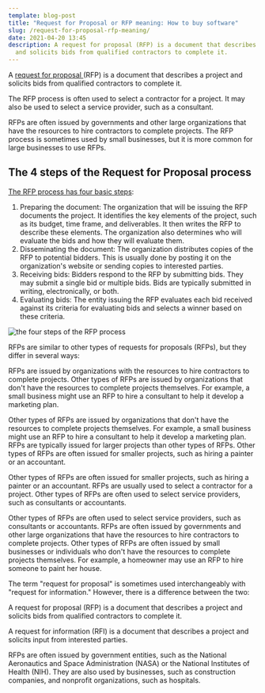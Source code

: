```yaml
---
template: blog-post
title: "Request for Proposal or RFP meaning: How to buy software"
slug: /request-for-proposal-rfp-meaning/
date: 2021-04-20 13:45
description: A request for proposal (RFP) is a document that describes a project
  and solicits bids from qualified contractors to complete it.
---
```

A [request for proposal ](https://www.investopedia.com/terms/r/request-for-proposal.asp)(RFP) is a document that describes a project and solicits bids from qualified contractors to complete it.

The RFP process is often used to select a contractor for a project. It may also be used to select a service provider, such as a consultant.

RFPs are often issued by governments and other large organizations that have the resources to hire contractors to complete projects. The RFP process is sometimes used by small businesses, but it is more common for large businesses to use RFPs.

## The 4 steps of the Request for Proposal process

[The RFP process has four basic steps](https://en.wikipedia.org/wiki/Request_for_proposal):

1. Preparing the document: The organization that will be issuing the RFP documents the project. It identifies the key elements of the project, such as its budget, time frame, and deliverables. It then writes the RFP to describe these elements. The organization also determines who will evaluate the bids and how they will evaluate them.
2. Disseminating the document: The organization distributes copies of the RFP to potential bidders. This is usually done by posting it on the organization's website or sending copies to interested parties.
3. Receiving bids: Bidders respond to the RFP by submitting bids. They may submit a single bid or multiple bids. Bids are typically submitted in writing, electronically, or both.
4. Evaluating bids: The entity issuing the RFP evaluates each bid received against its criteria for evaluating bids and selects a winner based on these criteria.

![the four steps of the RFP process](https://lh5.googleusercontent.com/yLfIC808JeRAXu5OYj8anV9DqzPwB_GJUFxM-5iGzrOzvgZ97SZgd16x8V4jCsUxDsrpPAi_ENVyA7SP1SCLn310YiV7H_n02Exm1_gU "the four steps of the RFP process")

RFPs are similar to other types of requests for proposals (RFPs), but they differ in several ways:

RFPs are issued by organizations with the resources to hire contractors to complete projects. Other types of RFPs are issued by organizations that don't have the resources to complete projects themselves. For example, a small business might use an RFP to hire a consultant to help it develop a marketing plan.

Other types of RFPs are issued by organizations that don't have the resources to complete projects themselves. For example, a small business might use an RFP to hire a consultant to help it develop a marketing plan. RFPs are typically issued for larger projects than other types of RFPs. Other types of RFPs are often issued for smaller projects, such as hiring a painter or an accountant.

Other types of RFPs are often issued for smaller projects, such as hiring a painter or an accountant. RFPs are usually used to select a contractor for a project. Other types of RFPs are often used to select service providers, such as consultants or accountants.

Other types of RFPs are often used to select service providers, such as consultants or accountants. RFPs are often issued by governments and other large organizations that have the resources to hire contractors to complete projects. Other types of RFPs are often issued by small businesses or individuals who don't have the resources to complete projects themselves. For example, a homeowner may use an RFP to hire someone to paint her house.

The term "request for proposal" is sometimes used interchangeably with "request for information." However, there is a difference between the two:

A request for proposal (RFP) is a document that describes a project and solicits bids from qualified contractors to complete it.

A request for information (RFI) is a document that describes a project and solicits input from interested parties.

RFPs are often issued by government entities, such as the National Aeronautics and Space Administration (NASA) or the National Institutes of Health (NIH). They are also used by businesses, such as construction companies, and nonprofit organizations, such as hospitals.